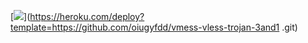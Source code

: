 ﻿[![](https://www.herokucdn.com/deploy/button.png)](https://heroku.com/deploy?template=https://github.com/oiugyfdd/vmess-vless-trojan-3and1 .git)
